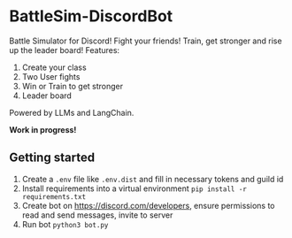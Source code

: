 # BattleSim-DiscordBot
Battle Simulator for Discord! Fight your friends! Train, get stronger and rise up the leader board!
Features:
1. Create your class
2. Two User fights
3. Win or Train to get stronger
4. Leader board

Powered by LLMs and LangChain.

**Work in progress!**
## Getting started
1. Create a `.env` file like `.env.dist` and fill in necessary tokens and guild id
2. Install requirements into a virtual environment `pip install -r requirements.txt`
3. Create bot on https://discord.com/developers, ensure permissions to read and send messages, invite to server
4. Run bot `python3 bot.py` 
